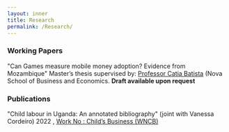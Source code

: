 ```yaml
---
layout: inner
title: Research
permalink: /Research/
---
```

### Working Papers

 "Can Games measure mobile money adoption? Evidence from Mozambique"
 Master’s thesis supervised by:  [Professor Catia Batista](https://www.catiabatista.org/) (Nova School of Business and Economics. <b>Draft available upon request</b>
  
### Publications 

"Child labour in Uganda: An annotated bibliography" (joint with Vanessa Cordeiro) 2022 , [Work No : Child’s Business (WNCB) ](/Uganda-1.pdf) 

